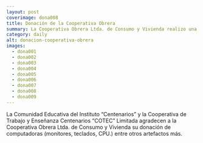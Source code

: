 ```yaml
---
layout: post
coverimage: dona008
title: Donación de la Cooperativa Obrera
summary: La Cooperativa Obrera Ltda. de Consumo y Vivienda realizo una donación de computadoras (monitores, teclados, CPU.) entre otros artefactos más.
category: daily
alt: donacion-cooperativa-obrera
images:
  - dona001
  - dona002
  - dona003
  - dona004
  - dona005
  - dona006
  - dona007
  - dona008
  - dona009
---
```


La Comunidad Educativa del Instituto “Centenarios” y la Cooperativa de Trabajo y Enseñanza Centenarios “COTEC” Limitada agradecen a la Cooperativa Obrera Ltda. de Consumo y Vivienda su donación de computadoras (monitores, teclados, CPU.) entre otros artefactos más.
